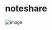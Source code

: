 # noteshare
![image](https://github.com/user-attachments/assets/0ef0bcb0-5eba-4a29-a710-a1c3e78e223d)

